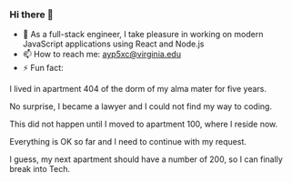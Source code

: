 ### Hi there 👋
- 🔭 As a full-stack engineer, I take pleasure in working on modern JavaScript applications using React and Node.js
- 📫 How to reach me: ayp5xc@virginia.edu
- ⚡ Fun fact:

I lived in apartment 404 of the dorm of my alma mater for five years.

No surprise, I became a lawyer and I could not find my way to coding.

This did not happen until I moved to apartment 100, where I reside now.

Everything is OK so far and I need to continue with my request.

I guess, my next apartment should have a number of 200, so I can finally break into Tech.
